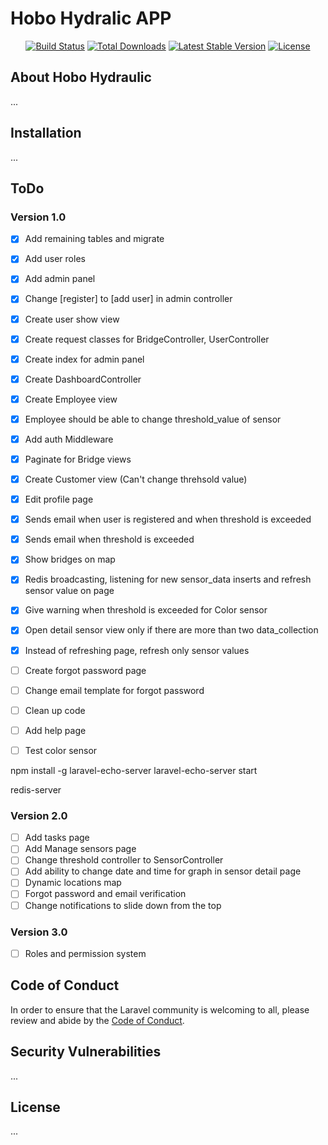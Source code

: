 # Hobo Hydralic APP
<p align="center">
<a href="https://travis-ci.org/laravel/framework"><img src="https://travis-ci.org/laravel/framework.svg" alt="Build Status"></a>
<a href="https://packagist.org/packages/laravel/framework"><img src="https://img.shields.io/packagist/dt/laravel/framework" alt="Total Downloads"></a>
<a href="https://packagist.org/packages/laravel/framework"><img src="https://img.shields.io/packagist/v/laravel/framework" alt="Latest Stable Version"></a>
<a href="https://packagist.org/packages/laravel/framework"><img src="https://img.shields.io/packagist/l/laravel/framework" alt="License"></a>
</p>

## About Hobo Hydraulic

...

## Installation

...

## ToDo
### Version 1.0

- [X] Add remaining tables and migrate
- [X] Add user roles
- [X] Add admin panel
- [X] Change [register] to [add user] in admin controller
- [X] Create user show view
- [X] Create request classes for BridgeController, UserController
- [X] Create index for admin panel
- [X] Create DashboardController
- [X] Create Employee view
- [X] Employee should be able to change threshold_value of sensor
- [X] Add auth Middleware
- [X] Paginate for Bridge views
- [X] Create Customer view (Can't change threhsold value)
- [X] Edit profile page
- [X] Sends email when user is registered and when threshold is exceeded
- [X] Sends email when threshold is exceeded
- [X] Show bridges on map
- [X] Redis broadcasting, listening for new sensor_data inserts and refresh sensor value on page
- [X] Give warning when threshold is exceeded for Color sensor
- [X] Open detail sensor view only if there are more than two data_collection
- [X] Instead of refreshing page, refresh only sensor values
- [ ] Create forgot password page
- [ ] Change email template for forgot password
- [ ] Clean up code
- [ ] Add help page
- [ ] Test color sensor


npm install -g laravel-echo-server
laravel-echo-server start

redis-server


### Version 2.0

- [ ] Add tasks page
- [ ] Add Manage sensors page
- [ ] Change threshold controller to SensorController
- [ ] Add ability to change date and time for graph in sensor detail page
- [ ] Dynamic locations map
- [ ] Forgot password and email verification
- [ ] Change notifications to slide down from the top

### Version 3.0
- [ ] Roles and permission system

## Code of Conduct

In order to ensure that the Laravel community is welcoming to all, please review and abide by the [Code of Conduct](https://laravel.com/docs/contributions#code-of-conduct).

## Security Vulnerabilities

...

## License

...
